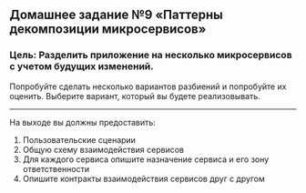## Домашнее задание №9 «Паттерны декомпозиции микросервисов»

### Цель: Разделить приложение на несколько микросервисов с учетом будущих изменений.

Попробуйте сделать несколько вариантов разбиений и попробуйте их оценить. Выберите вариант, который вы будете
реализовывать.

---

На выходе вы должны предоставить:

1) Пользовательские сценарии
2) Общую схему взаимодействия сервисов
3) Для каждого сервиса опишите назначение сервиса и его зону ответственности
4) Опишите контракты взаимодействия сервисов друг с другом
